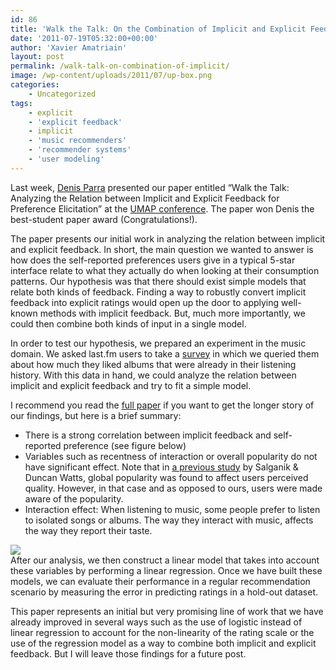 ```yaml
---
id: 86
title: 'Walk the Talk: On the Combination of Implicit and Explicit Feedback'
date: '2011-07-19T05:32:00+00:00'
author: 'Xavier Amatriain'
layout: post
permalink: /walk-talk-on-combination-of-implicit/
image: /wp-content/uploads/2011/07/up-box.png
categories:
    - Uncategorized
tags:
    - explicit
    - 'explicit feedback'
    - implicit
    - 'music recommenders'
    - 'recommender systems'
    - 'user modeling'
---
```


Last week, [Denis Parra](http://www.sis.pitt.edu/%7Edparra/) presented our paper entitled “Walk the Talk: Analyzing the Relation between Implicit and Explicit Feedback for Preference Elicitation” at the [UMAP conference](http://www.umap2011.org/). The paper won Denis the best-student paper award (Congratulations!).

The paper presents our initial work in analyzing the relation between implicit and explicit feedback. In short, the main question we wanted to answer is how does the self-reported preferences users give in a typical 5-star interface relate to what they actually do when looking at their consumption patterns. Our hypothesis was that there should exist simple models that relate both kinds of feedback. Finding a way to robustly convert implicit feedback into explicit ratings would open up the door to applying well-known methods with implicit feedback. But, much more importantly, we could then combine both kinds of input in a single model.

In order to test our hypothesis, we prepared an experiment in the music domain. We asked last.fm users to take a [survey](http://localhost:8080/wordpress/2010/08/study-on-online-music-taste-call-for.html) in which we queried them about how much they liked albums that were already in their listening history. With this data in hand, we could analyze the relation between implicit and explicit feedback and try to fit a simple model.

I recommend you read the [full paper](http://bit.ly/r1mvkK) if you want to get the longer story of our findings, but here is a brief summary:

- There is a strong correlation between implicit feedback and self-reported preference (see figure below)
- Variables such as recentness of interaction or overall popularity do not have significant effect. Note that in [a previous study](http://www.princeton.edu/%7Emjs3/salganik_watts08.pdf) by Salganik &amp; Duncan Watts, global popularity was found to affect users perceived quality. However, in that case and as opposed to ours, users were made aware of the popularity.
- Interaction effect: When listening to music, some people prefer to listen to isolated songs or albums. The way they interact with music, affects the way they report their taste.

[![](http://localhost:8080/wordpress/wp-content/uploads/2011/07/up-box.png)](http://1.bp.blogspot.com/-gtrwSvrIpEI/TifEaf_CfYI/AAAAAAAAANI/IzeMVpRZbaQ/s1600/up-box.png)  
After our analysis, we then construct a linear model that takes into account these variables by performing a linear regression. Once we have built these models, we can evaluate their performance in a regular recommendation scenario by measuring the error in predicting ratings in a hold-out dataset.

This paper represents an initial but very promising line of work that we have already improved in several ways such as the use of logistic instead of linear regression to account for the non-linearity of the rating scale or the use of the regression model as a way to combine both implicit and explicit feedback. But I will leave those findings for a future post.